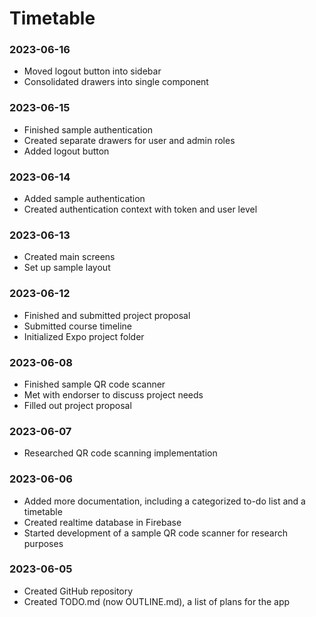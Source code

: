 # Timetable
### 2023-06-16
- Moved logout button into sidebar
- Consolidated drawers into single component

### 2023-06-15
- Finished sample authentication
- Created separate drawers for user and admin roles
- Added logout button

### 2023-06-14
- Added sample authentication
- Created authentication context with token and user level

### 2023-06-13
- Created main screens
- Set up sample layout

### 2023-06-12
- Finished and submitted project proposal
- Submitted course timeline
- Initialized Expo project folder

### 2023-06-08
- Finished sample QR code scanner
- Met with endorser to discuss project needs
- Filled out project proposal

### 2023-06-07
- Researched QR code scanning implementation

### 2023-06-06
- Added more documentation, including a categorized to-do list and a timetable
- Created realtime database in Firebase
- Started development of a sample QR code scanner for research purposes

### 2023-06-05
- Created GitHub repository
- Created TODO.md (now OUTLINE.md), a list of plans for the app